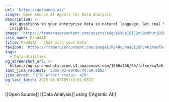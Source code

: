 ```yaml
---
url: 'https://getpanda.ai/'
zinger: Open Source AI Agents for Data Analysis
description: >-
  Ask questions to your enterprise data in natural language. Get real time data
  insights.
image: 'https://framerusercontent.com/assets/sHgde5XSsI6TC2ml8cAhutjDRB0.png'
site_name: PandaAI
title: PandaAI - Chat with your Data
favicon: 'https://framerusercontent.com/images/R348yc4as6iIdF34K3A0wfAa9Y.png'
tags:
  - Data-Utilities
og_screenshot_url: >-
  https://og-screenshots-prod.s3.amazonaws.com/1366x768/80/false/ba7a0f941d05b93774de21b8fb035d34839c5ebec8e5c61d1684fe3a4428f4bf.jpeg
last_jina_request: '2025-03-09T06:44:59.866Z'
jina_error: 'HTTP error! status: 429'
og_last_fetch: 2025-03-07T05:19:01.832Z
---
```

[[Open Source]] [[Data Analysis]] using [[Agentic AI]]


